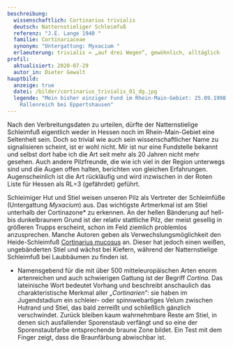 ```yaml
---
beschreibung:
  wissenschaftlich: Cortinarius trivialis
  deutsch: Natternstieliger Schleimfuß
  referenz: "J.E. Lange 1940 "
  familie: Cortinariaceae
  synonym: "Untergattung: Myxacium "
  erlaeuterung: trivialis = „auf drei Wegen“, gewöhnlich, alltäglich
profil:
  aktualisiert: 2020-07-29
  autor_in: Dieter Gewalt
hauptbild:
  anzeige: true
  datei: /bilder/cortinarius_trivialis_01_dg.jpg
  legende: "Mein bisher einziger Fund im Rhein-Main-Gebiet: 25.09.1998 im NSG
    Rallenreich bei Eppertshausen"
---
```

Nach den Verbreitungsdaten zu urteilen, dürfte der Natternstielige Schleimfuß eigentlich weder in Hessen noch im Rhein-Main-Gebiet eine Seltenheit sein. Doch so trivial wie auch sein wissenschaftlicher Name zu signalisieren scheint, ist er wohl nicht. Mir ist nur eine Fundstelle bekannt und selbst dort habe ich die Art seit mehr als 20 Jahren nicht mehr gesehen. Auch andere Pilzfreunde, die wie ich viel in der Region unterwegs sind und die Augen offen halten, berichten von gleichen Erfahrungen. Augenscheinlich ist die Art rückläufig und wird inzwischen in der Roten Liste für Hessen als RL=3 (gefährdet) geführt.

Schleimiger Hut und Stiel weisen unseren Pilz als Vertreter der Schleimfüße (Untergattung *Myxacium*) aus. Das wichtigste Artmerkmal ist am Stiel unterhalb der Cortinazone* zu erkennen. An der hellen Bänderung auf hell-bis dunkelbraunem Grund ist der relativ stattliche Pilz, der meist gesellig in größeren Trupps erscheint, schon im Feld ziemlich problemlos anzusprechen. Manche Autoren geben als Verwechslungsmöglichkeit den Heide-Schleimfuß [Cortinarius mucosus](/pilze/cortinarius-mucosus-heide-schleimfuß) an. Dieser hat jedoch einen weißen, ungebänderten Stiel und wächst bei Kiefern, während der Natternstielige Schleimfuß bei Laubbäumen zu finden ist.

* Namensgebend für die mit über 500 mitteleuropäischen Arten enorm artenreichen und auch schwierigen Gattung ist der Begriff *Cortina*. Das lateinische Wort bedeutet Vorhang und beschreibt anschaulich das charakteristische Merkmal aller *„Cortinarien“*: sie haben im Jugendstadium ein schleier- oder spinnwebartiges Velum zwischen Hutrand und Stiel, das bald zerreißt und schließlich gänzlich verschwindet. Zurück bleiben kaum wahrnehmbare Reste am Stiel, in denen sich ausfallender Sporenstaub verfängt und so eine der Sporenstaubfarbe entsprechende braune Zone bildet. Ein Test mit dem Finger zeigt, dass die Braunfärbung abwischbar ist.
